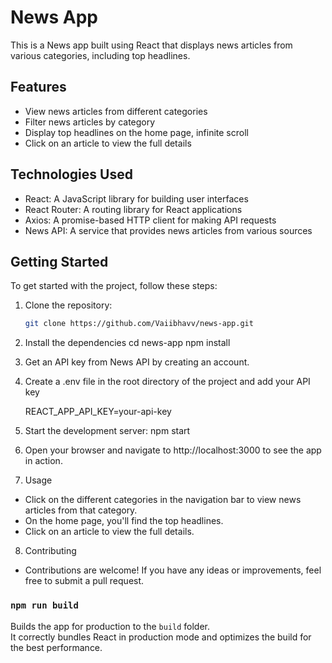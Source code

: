 # News App

This is a News app built using React that displays news articles from various categories, including top headlines.

## Features

- View news articles from different categories
- Filter news articles by category
- Display top headlines on the home page, infinite scroll
- Click on an article to view the full details

## Technologies Used

- React: A JavaScript library for building user interfaces
- React Router: A routing library for React applications
- Axios: A promise-based HTTP client for making API requests
- News API: A service that provides news articles from various sources

## Getting Started

To get started with the project, follow these steps:

1. Clone the repository:

   ```bash
   git clone https://github.com/Vaiibhavv/news-app.git

2. Install the dependencies
cd news-app
npm install

3. Get an API key from News API by creating an account.

4. Create a .env file in the root directory of the project and add your API key

    REACT_APP_API_KEY=your-api-key

5. Start the development server:
   npm start

6. Open your browser and navigate to http://localhost:3000 to see the app in action.

7. Usage
- Click on the different categories in the navigation bar to view news articles from that category.
- On the home page, you'll find the top headlines.
- Click on an article to view the full details.

8. Contributing
- Contributions are welcome! If you have any ideas or improvements, feel free to submit a pull request.


### `npm run build`

Builds the app for production to the `build` folder.\
It correctly bundles React in production mode and optimizes the build for the best performance.








